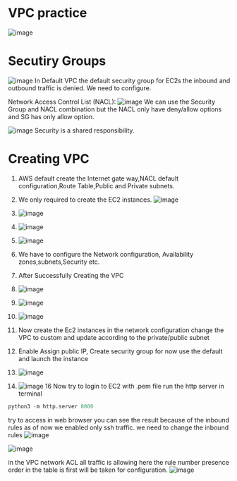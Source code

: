 # VPC practice
![image](https://github.com/mallikharjuna160003/30-Days-of-AWS/assets/74324685/f858e722-e371-4ebb-82f5-860de85722e9)
# Secutiry Groups 
![image](https://github.com/mallikharjuna160003/30-Days-of-AWS/assets/74324685/6d796bc4-f9a3-4ec4-ad7b-cc81dfb92cbf)
In Default VPC the default security group for EC2s the inbound and outbound traffic is denied. We need to configure.

Network Access Control List (NACL):
![image](https://github.com/mallikharjuna160003/30-Days-of-AWS/assets/74324685/6591e65c-b699-4e15-86d3-8176b54fdfd5)
We can use the Security Group and NACL combination but the NACL only have deny/allow options and SG has only allow option.

![image](https://github.com/mallikharjuna160003/30-Days-of-AWS/assets/74324685/c7cee7e3-991c-48b3-9f14-5eabd49bd61a)
Security is a shared responsibility.
# Creating VPC
1. AWS default create the Internet gate way,NACL default configuration,Route Table,Public and Private subnets.
2. We only required to create the EC2 instances.
   ![image](https://github.com/mallikharjuna160003/30-Days-of-AWS/assets/74324685/b16ff885-7914-4b21-a760-f477f1a3288f)
3. ![image](https://github.com/mallikharjuna160003/30-Days-of-AWS/assets/74324685/16a66cca-b60d-4529-9ca1-aaf5402572e7)
4. ![image](https://github.com/mallikharjuna160003/30-Days-of-AWS/assets/74324685/fcc6b1fb-4f1a-4660-a55a-021f07066a46)
5. ![image](https://github.com/mallikharjuna160003/30-Days-of-AWS/assets/74324685/28e7711d-888f-4f67-91a6-cd04218be4c4)
6. We have to configure the Network configuration, Availability zones,subnets,Security etc.
7. After Successfully Creating the VPC
   
9. ![image](https://github.com/mallikharjuna160003/30-Days-of-AWS/assets/74324685/75b8f8d0-a43e-4383-99c6-12c327e3151a)
   
10. ![image](https://github.com/mallikharjuna160003/30-Days-of-AWS/assets/74324685/e8012451-fcc4-4d60-a1aa-2e332554b328)

11. ![image](https://github.com/mallikharjuna160003/30-Days-of-AWS/assets/74324685/3bca9cf6-8427-4ffe-a5d0-931dc79107ce)
12. Now create the Ec2 instances in the network configuration change the VPC to custom and update according to the private/public subnet
13. Enable Assign public IP, Create security group for now use the default and launch the instance
14. ![image](https://github.com/mallikharjuna160003/30-Days-of-AWS/assets/74324685/a4fe52df-a8a3-4aae-8a9e-cf509c5c8fe4)
15. ![image](https://github.com/mallikharjuna160003/30-Days-of-AWS/assets/74324685/295128a8-1596-4103-b406-d206ee260693)
16 Now try to login to EC2 with .pem file run the http server in terminal
```py
python3 -m http.server 8000
```
try to access in web browser you can see the result because of the inbound rules as of now we enabled only ssh traffic. we need to change the inbound rules
![image](https://github.com/mallikharjuna160003/30-Days-of-AWS/assets/74324685/8b06ee63-260f-49ea-bda2-8630b78756eb)

![image](https://github.com/mallikharjuna160003/30-Days-of-AWS/assets/74324685/16cd2120-1fa0-4682-927d-d3f720e959d5)


in the VPC network ACL all traffic is allowing here the rule number presence order in the table is first will be taken for configuration.
![image](https://github.com/mallikharjuna160003/30-Days-of-AWS/assets/74324685/55acf60c-7096-432f-9cbe-665164f78c7e)



